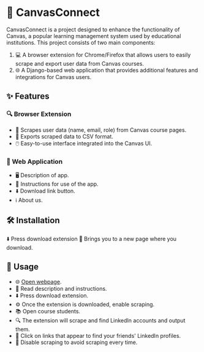# 🎨 CanvasConnect

CanvasConnect is a project designed to enhance the functionality of Canvas, a popular learning management system used by educational institutions. This project consists of two main components:

1. 💻 A browser extension for Chrome/Firefox that allows users to easily scrape and export user data from Canvas courses.
2. 🌐 A Django-based web application that provides additional features and integrations for Canvas users.

## ✨ Features

### 🔍 Browser Extension
- 📝 Scrapes user data (name, email, role) from Canvas course pages.
- 📂 Exports scraped data to CSV format.
- 🖱️ Easy-to-use interface integrated into the Canvas UI.

### 🌟 Web Application
- 🖥️ Description of app.
- 📄 Instructions for use of the app.
- ⬇️ Download link button.
- ℹ️ About us.

## 🛠️ Installation
⬇️ Press download extension
🔗 Brings you to a new page where you download.

## 🚀 Usage
- 🌐 <a href="http://44.215.79.228:5000/" target="_blank">Open webpage</a>.
- 📖 Read description and instructions.
- ⬇️ Press download extension.
- ⚙️ Once the extension is downloaded, enable scraping.
- 📚 Open course students.
- 🔍 The extension will scrape and find LinkedIn accounts and output them.
- 👤 Click on links that appear to find your friends' LinkedIn profiles.
- 🚫 Disable scraping to avoid scraping every time.
